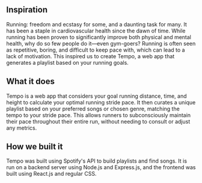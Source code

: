 ## Inspiration
Running: freedom and ecstasy for some, and a daunting task for many. It has been a staple in cardiovascular health since the dawn of time. While running has been proven to significantly improve both physical and mental health, why do so few people do it—even gym-goers? Running is often seen as repetitive, boring, and difficult to keep pace with, which can lead to a lack of motivation. This inspired us to create Tempo, a web app that generates a playlist based on your running goals.

## What it does
Tempo is a web app that considers your goal running distance, time, and height to calculate your optimal running stride pace. It then curates a unique playlist based on your preferred songs or chosen genre, matching the tempo to your stride pace. This allows runners to subconsciously maintain their pace throughout their entire run, without needing to consult or adjust any metrics.

## How we built it
Tempo was built using Spotify's API to build playlists and find songs. It is run on a backend server using Node.js and Express.js, and the frontend was built using React.js and regular CSS.
